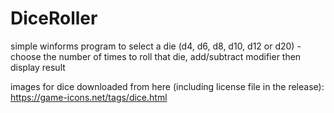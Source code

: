 # DiceRoller
simple winforms program to select a die (d4, d6, d8, d10, d12 or d20) - choose the number of times to roll that die, add/subtract modifier then display result 


images for dice downloaded from here (including license file in the release):
https://game-icons.net/tags/dice.html
